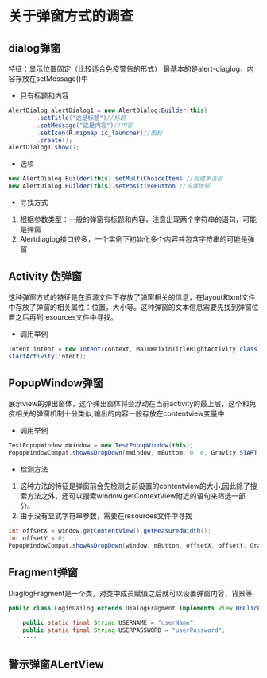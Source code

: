 # 关于弹窗方式的调查

## dialog弹窗

特征：显示位置固定（比较适合免疫警告的形式）
最基本的是alert-diaglog，内容存放在setMessage()中

- 只有标题和内容

```java
AlertDialog alertDialog1 = new AlertDialog.Builder(this)
        .setTitle("这是标题")//标题
        .setMessage("这是内容")//内容
        .setIcon(R.mipmap.ic_launcher)//图标
        .create();
alertDialog1.show();
```

- 选项

```java
new AlertDialog.Builder(this).setMultiChoiceItems //创建多选框
new AlertDialog.Builder(this).setPositiveButton //设置按钮

```

- 寻找方式

1. 根据参数类型：一般的弹窗有标题和内容，注意出现两个字符串的语句，可能是弹窗
2. Alertdiaglog接口较多，一个实例下初始化多个内容并包含字符串的可能是弹窗

## Activity 伪弹窗

这种弹窗方式的特征是在资源文件下存放了弹窗相关的信息，在layout和xml文件中存放了弹窗的相关属性：位置，大小等。这种弹窗的文本信息需要先找到弹窗位置之后再到resources文件中寻找。

- 调用举例

```java
Intent intent = new Intent(context, MainWeixinTitleRightActivity.class);
startActivity(intent);
```

## PopupWindow弹窗

展示view的弹出窗体，这个弹出窗体将会浮动在当前activity的最上层，这个和免疫相关的弹窗机制十分类似,输出的内容一般存放在contentview变量中

- 调用举例

```java
TestPopupWindow mWindow = new TestPopupWindow(this);
PopupWindowCompat.showAsDropDown(mWindow, mButtom, 0, 0, Gravity.START);
```

- 检测方法

1. 这种方法的特征是弹窗前会先检测之前设置的contentview的大小,因此除了搜索方法之外，还可以搜索window.getContextView附近的语句来筛选一部分。
2. 由于没有显式字符串参数，需要在resources文件中寻找

```java
int offsetX = window.getContentView().getMeasuredWidth();
int offsetY = 0;
PopupWindowCompat.showAsDropDown(window, mButton, offsetX, offsetY, Gravity.START);
```

## Fragment弹窗

DiaglogFragment是一个类，对类中成员赋值之后就可以设置弹窗内容，背景等

```java
public class LoginDailog extends DialogFragment implements View.OnClickListener {
 
    public static final String USERNAME = "userName";
    public static final String USERPASSWORD = "userPassword";
    ····

```

## 警示弹窗ALertView